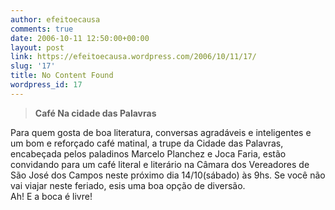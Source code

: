 ```yaml
---
author: efeitoecausa
comments: true
date: 2006-10-11 12:50:00+00:00
layout: post
link: https://efeitoecausa.wordpress.com/2006/10/11/17/
slug: '17'
title: No Content Found
wordpress_id: 17
---
```


>**Café Na cidade das Palavras**  
  
  
Para quem gosta de boa literatura, conversas agradáveis e inteligentes e um bom e reforçado café matinal, a trupe da Cidade das Palavras, encabeçada pelos paladinos Marcelo Planchez e Joca Faria, estão convidando para um café literal e literário na Câmara dos Vereadores de São José dos Campos neste próximo dia 14/10(sábado) às 9hs. Se você não vai viajar neste feriado, esis uma boa opção de diversão.  
Ah! E a boca é livre!
